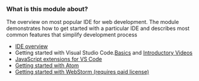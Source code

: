 ### What is this module about?
The overview on most popular IDE for web development. The module demonstrates how to get started with a particular IDE and describes most common features that simplify development process

* [IDE overview](https://youtu.be/khRmv3XSk0I)
* Getting started with Visual Studio Code.[Basics](https://code.visualstudio.com/docs/introvideos/basics) and [Introductory Videos](https://code.visualstudio.com/docs/getstarted/introvideos)
* [JavaScript extensions for VS Code](https://code.visualstudio.com/docs/nodejs/extensions)
* [Getting started with Atom](https://flight-manual.atom.io/getting-started/)
* [Getting started with WebStorm (requires paid license)](https://www.jetbrains.com/help/webstorm/meet-webstorm.html)
